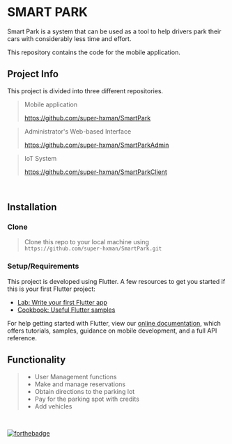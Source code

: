 # SMART PARK 

Smart Park is a system that can be used as a tool to help drivers park their cars with considerably less time and effort.

This repository contains the code for the mobile application.

## Project Info
This project is divided into three different repositories.

> Mobile application 
> 
> https://github.com/super-hxman/SmartPark

> Administrator's Web-based Interface
> 
> https://github.com/super-hxman/SmartParkAdmin

> IoT System
> 
> https://github.com/super-hxman/SmartParkClient

<br/>

## Installation
### Clone
> Clone this repo to your local machine using `https://github.com/super-hxman/SmartPark.git`

### Setup/Requirements
This project is developed using Flutter.
A few resources to get you started if this is your first Flutter project:

- [Lab: Write your first Flutter app](https://flutter.dev/docs/get-started/codelab)
- [Cookbook: Useful Flutter samples](https://flutter.dev/docs/cookbook)


For help getting started with Flutter, view our
[online documentation](https://flutter.dev/docs), which offers tutorials,
samples, guidance on mobile development, and a full API reference.


## Functionality
> - User Management functions
> - Make and manage reservations
> - Obtain directions to the parking lot
> - Pay for the parking spot with credits
> - Add vehicles


<br/>

[![forthebadge](https://forthebadge.com/images/badges/powered-by-coders-sweat.svg)](https://forthebadge.com)